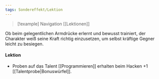 ```yaml
---
tags: Sondereffekt/Lektion
---
```

> [!example] Navigation 
>  [[Lektionen]]

Ob beim gelegentlichen Armdrücke erlernt und bewusst trainiert, der Charakter weiß seine Kraft richtig einzusetzen, um selbst kräftige Gegner leicht zu besiegen.

#### Lektion
- Proben auf das Talent [[Programmieren]] erhalten beim Hacken +1 [[Talentprobe|Bonuswürfel]].
